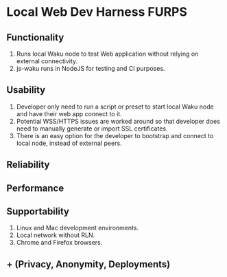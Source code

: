 # Local Web Dev Harness FURPS

## Functionality

1. Runs local Waku node to test Web application without relying on external connectivity.
2. js-waku runs in NodeJS for testing and CI purposes.

## Usability

1. Developer only need to run a script or preset to start local Waku node and have their web app connect to it.
2. Potential WSS/HTTPS issues are worked around so that developer does need to manually generate or import SSL certificates.
3. There is an easy option for the developer to bootstrap and connect to local node, instead of external peers.

## Reliability

## Performance


## Supportability

1. Linux and Mac development environments.
2. Local network without RLN.
3. Chrome and Firefox browsers.

## + (Privacy, Anonymity, Deployments)

